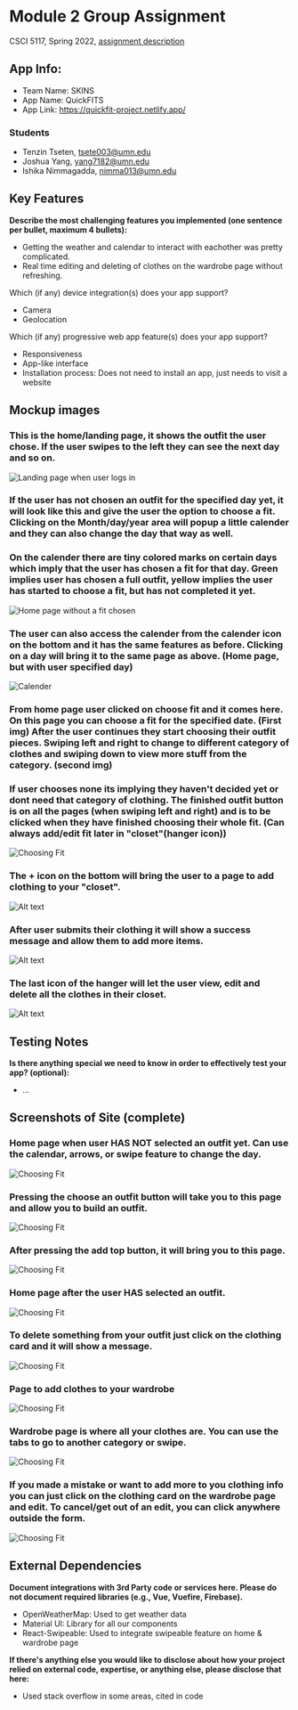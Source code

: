 # Module 2 Group Assignment

CSCI 5117, Spring 2022, [assignment description](https://canvas.umn.edu/courses/355584/pages/project-2)

## App Info:

* Team Name: SKINS
* App Name: QuickFITS
* App Link: https://quickfit-project.netlify.app/

### Students

* Tenzin Tseten, tsete003@umn.edu
* Joshua Yang, yang7182@umn.edu
* Ishika Nimmagadda, nimma013@umn.edu


## Key Features

**Describe the most challenging features you implemented
(one sentence per bullet, maximum 4 bullets):**

* Getting the weather and calendar to interact with eachother was pretty complicated.
* Real time editing and deleting of clothes on the wardrobe page without refreshing.

Which (if any) device integration(s) does your app support?

* Camera
* Geolocation

Which (if any) progressive web app feature(s) does your app support?

* Responsiveness 
* App-like interface 
* Installation process: Does not need to install an app, just needs to visit a website


## Mockup images

### This is the home/landing page, it shows the outfit the user chose. If the user swipes to the left they can see the next day and so on. 
![Landing page when user logs in](/images/mockups/Home.jpg?raw=true)

### If the user has not chosen an outfit for the specified day yet, it will look like this and give the user the option to choose a fit. Clicking on the Month/day/year area will popup a little calender and they can also change the day that way as well.

### On the calender there are tiny colored marks on certain days which imply that the user has chosen a fit for that day. Green implies user has chosen a full outfit, yellow implies the user has started to choose a fit, but has not completed it yet. 
![Home page without a fit chosen](/images/mockups/Home2.jpg?raw=true )

### The user can also access the calender from the calender icon on the bottom and it has the same features as before. Clicking on a day will bring it to the same page as above. (Home page, but with user specified day)

![Calender ](/images/mockups/Calender.jpg?raw=true)

### From home page user clicked on choose fit and it comes here. On this page you can choose a fit for the specified date. (First img) After the user continues they start choosing their outfit pieces. Swiping left and right to change to different category of clothes and swiping down to view more stuff from the category. (second img)

### If user chooses none its implying they haven't decided yet or dont need that category of clothing. The finished outfit button is on all the pages (when swiping left and right) and is to be clicked when they have finished choosing their whole fit. (Can always add/edit fit later in "closet"(hanger icon))
![Choosing Fit ](/images/mockups/ChoosingFit.jpg?raw=true)

### The + icon on the bottom will bring the user to a page to add clothing to your "closet". 
![Alt text](/images/mockups/AddingItem.jpg?raw=true)

### After user submits their clothing it will show a success message and allow them to add more items.                                                                                  
![Alt text ](/images/mockups/finishedAdding.jpg?raw=true)

### The last icon of the hanger will let the user view, edit and delete all the clothes in their closet.
![Alt text ](/images/mockups/closetAndEditing.jpg?raw=true)
## Testing Notes

**Is there anything special we need to know in order to effectively test your app? (optional):**

* ...



## Screenshots of Site (complete)

### Home page when user HAS NOT selected an outfit yet. Can use the calendar, arrows, or swipe feature to change the day.  
![Choosing Fit ](images/siteScreenshots/nofit.png?raw=true)

### Pressing the choose an outfit button will take you to this page and allow you to build an outfit.   
![Choosing Fit ](images/siteScreenshots/chooseanoutfit.png?raw=true)

### After pressing the add top button, it will bring you to this page. 
![Choosing Fit ](images/siteScreenshots/clotheslist.png?raw=true)


### Home page after the user HAS selected an outfit. 
![Choosing Fit ](images/siteScreenshots/withfit.png?raw=true)

### To delete something from your outfit just click on the clothing card and it will show a message. 
![Choosing Fit ](images/siteScreenshots/deleteclothefromfit.png?raw=true)

### Page to add clothes to your wardrobe 
![Choosing Fit ](images/siteScreenshots/addclothes.png?raw=true)

### Wardrobe page is where all your clothes are. You can use the tabs to go to another category or swipe. 
![Choosing Fit ](images/siteScreenshots/wardrobe.png?raw=true)

### If you made a mistake or want to add more to you clothing info you can just click on the clothing card on the wardrobe page and edit. To cancel/get out of an edit, you can click anywhere outside the form. 
![Choosing Fit ](images/siteScreenshots/inwardrobeeditingclothesinfo.png?raw=true)

## External Dependencies

**Document integrations with 3rd Party code or services here.
Please do not document required libraries (e.g., Vue, Vuefire, Firebase).**

* OpenWeatherMap: Used to get weather data 
* Material UI: Library for all our components 
* React-Swipeable: Used to integrate swipeable feature on home & wardrobe page 

**If there's anything else you would like to disclose about how your project
relied on external code, expertise, or anything else, please disclose that
here:**
* Used stack overflow in some areas, cited in code  
